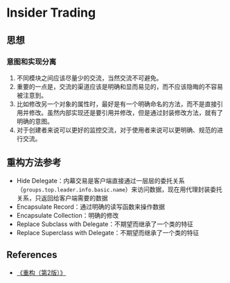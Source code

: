 # Insider Trading


## 思想
### 意图和实现分离
1. 不同模块之间应该尽量少的交流，当然交流不可避免。
2. 重要的一点是，交流的渠道应该是明确和显而易见的，而不应该隐晦的不容易被注意到。
3. 比如修改另一个对象的属性时，最好是有一个明确命名的方法，而不是直接引用并修改。虽然内部实现还是要引用并修改，但是通过封装修改方法，就有了明确的意图。
4. 对于创建者来说可以更好的监控交流，对于使用者来说可以更明确、规范的进行交流。


## 重构方法参考
* Hide Delegate：内幕交易是客户端直接通过一层层的委托关系（`groups.top.leader.info.basic.name`）来访问数据，现在用代理封装委托关系，只返回给客户端需要的数据
* Encapsulate Record：通过明确的读写函数来操作数据
* Encapsulate Collection：明确的修改
* Replace Subclass with Delegate：不期望而继承了一个类的特征
* Replace Superclass with Delegate：不期望而继承了一个类的特征


## References
* [《重构（第2版）》](https://book.douban.com/subject/33400354/)
